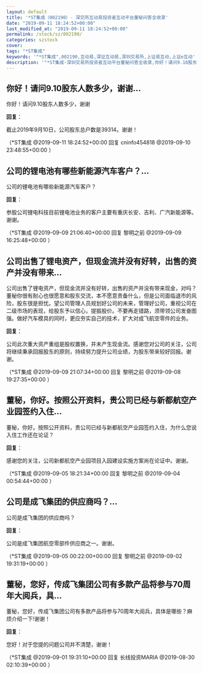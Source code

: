 ```yaml
---
layout: default
title: '*ST集成（002190）- 深交所互动易投资者互动平台董秘问答全收录'
date: "2019-09-11 18:24:52+00:00"
last_modified_at: "2019-09-11 18:24:52+00:00"
permalink: /stock/sz/002190/
categories: szstock
cover: 
tags: "*ST集成"
keywords: '"*ST集成",002190,互动易,深证互动易,深圳交易所,上证易互动,上证e互动'
description: '"*ST集成-深圳交易所投资者互动平台董秘问答全收录,你好！请问9.10股东人数多少，谢谢"'
---
```


## 你好！请问9.10股东人数多少，谢谢...

你好！请问9.10股东人数多少，谢谢

**回复**：

截止2019年9月10日，公司股东总户数是39314。谢谢！ 

（*ST集成  @2019-09-11 18:24:52+00:00 回复 cninfo454818  @2019-09-10 23:48:55+00:00 ）

## 公司的锂电池有哪些新能源汽车客户？...

公司的锂电池有哪些新能源汽车客户？

**回复**：

参股公司锂电科技目前锂电池业务的客户主要有重庆长安、吉利、广汽新能源等。谢谢。 

（*ST集成  @2019-09-09 21:06:40+00:00 回复 黎明之前  @2019-09-09 16:25:48+00:00 ）

## 公司出售了锂电资产，但现金流并没有好转，出售的资产并没有带来...

公司出售了锂电资产，但现金流并没有好转，出售的资产并没有带来现金，对吗？董秘你很有耐心也很愿意和股东交流，本不愿意责备什么，但是公司面临退市的风险，股东很是担忧。望公司管理人员规划好公司的未来，管理好公司，重视公司在二级市场的表现，给股东予以信心，提振股价。不要再走错路，须带领公司发奋图强。做好汽车模具的同时，更应夯实自己的技术，扩大对成飞航空零件的业务。

**回复**：

公司此次重大资产重组是股权置换，并未产生现金流。感谢您对公司的关注，公司将继续秉承回报股东的原则，持续努力提升公司业绩，为股东带来较好回报。谢谢。 

（*ST集成  @2019-09-09 21:07:34+00:00 回复 黎明之前  @2019-09-08 19:27:35+00:00 ）

## 董秘，你好。按照公开资料，贵公司已经与新都航空产业园签约入住...

董秘，你好。按照公开资料，贵公司已经与新都航空产业园签约入住，为什么您说入住工作还在论证？

**回复**：

感谢您的关注，公司新都航空产业园项目入园建设实施方案尚在论证中。谢谢。 

（*ST集成  @2019-09-05 18:21:34+00:00 回复 黎明之前  @2019-09-04 00:54:44+00:00 ）

## 公司是成飞集团的供应商吗？...

公司是成飞集团的供应商吗？

**回复**：

公司是成飞集团航空零部件供应商之一。谢谢。 

（*ST集成  @2019-09-05 00:22:00+00:00 回复 黎明之前  @2019-09-02 19:31:19+00:00 ）

## 董秘，您好，传成飞集团公司有多款产品将参与70周年大阅兵，具...

董秘，您好，传成飞集团公司有多款产品将参与70周年大阅兵，具体是哪些？麻烦介绍一下!谢谢！

**回复**：

您好！对于您提的问题公司并不清楚，谢谢！ 

（*ST集成  @2019-09-01 19:31:10+00:00 回复 长线投资MARIA  @2019-08-30 02:10:39+00:00 ）

